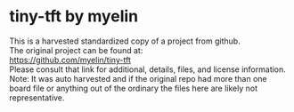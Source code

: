 
# tiny-tft by myelin  
This is a harvested standardized copy of a project from github.  
The original project can be found at:  
https://github.com/myelin/tiny-tft  
Please consult that link for additional, details, files, and license information.  
Note: It was auto harvested and if the original repo had more than one board file or anything out of the ordinary the files here are likely not representative.  
    